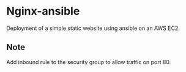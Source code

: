 # Nginx-ansible
Deployment of a simple static website using ansible on an AWS EC2.

## Note
Add inbound rule to the security group to allow traffic on port 80.
